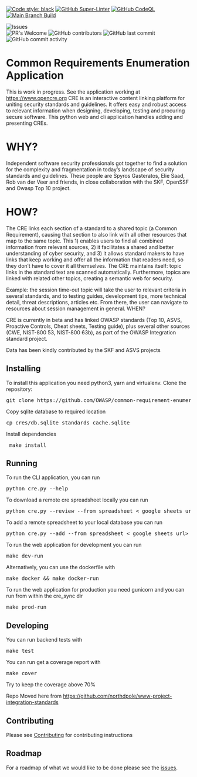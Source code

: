 

[![Code style: black](https://img.shields.io/badge/code%20style-black-000000.svg)](https://github.com/psf/black)
[![GitHub Super-Linter](https://github.com/OWASP/common-requirement-enumeration/workflows/Lint%20Code%20Base/badge.svg)](https://github.com/marketplace/actions/super-linter)
[![GitHub CodeQL](https://github.com/OWASP/common-requirement-enumeration/workflows/CodeQL/badge.svg)](https://github.com/marketplace/actions/codeql-analysis)
[![Main Branch Build](https://github.com/OWASP/common-requirement-enumeration/workflows/Test/badge.svg?branch=main)](https://github.com/OWASP/OWASP/common-requirement-enumeration/workflows/Test)

![[Issues](https://img.shields.io/github/issues/owasp/common-requirement-enumeration)](https://github.com/OWASP/common-requirement-enumeration/issues)  
![[PR's Welcome](https://img.shields.io/badge/PRs-welcome-brightgreen.svg?style=flat)](http://makeapullrequest.com)
![GitHub contributors](https://img.shields.io/github/contributors/owasp/common-requirement-enumeration)
![GitHub last commit](https://img.shields.io/github/last-commit/owasp/common-requirement-enumeration)
![GitHub commit activity](https://img.shields.io/github/commit-activity/y/owasp/common-requirement-enumeration)

Common Requirements Enumeration Application
===============================
This is work in progress. See the application working at https://www.opencre.org
CRE is an interactive content linking platform for uniting security standards and guidelines. It offers easy and robust access to relevant information when designing, developing, testing and procuring secure software.
This python web and cli application handles adding and presenting CREs.

WHY?
==========

Independent software security professionals got together to find a solution for the complexity and fragmentation in today’s landscape of security standards and guidelines. These people are Spyros Gasteratos, Elie Saad, Rob van der Veer and friends, in close collaboration with the SKF, OpenSSF and Owasp Top 10 project.

HOW?
======
The CRE links each section of a standard to a shared topic (a Common Requirement), causing that section to also link with all other resources that map to the same topic. This 1) enables users to find all combined information from relevant sources, 2) it facilitates a shared and better understanding of cyber security, and 3) it allows standard makers to have links that keep working and offer all the information that readers need, so they don’t have to cover it all themselves. The CRE maintains itself: topic links in the standard text are scanned automatically. Furthermore, topics are linked with related other topics, creating a semantic web for security.

Example: the session time-out topic will take the user to relevant criteria in several standards, and to testing guides, development tips, more technical detail, threat descriptions, articles etc. From there, the user can navigate to resources about session management in general.
WHEN?

CRE is currently in beta and has linked OWASP standards (Top 10, ASVS, Proactive Controls, Cheat sheets, Testing guide), plus several other sources (CWE, NIST-800 53, NIST-800 63b), as part of the OWASP Integration standard project.

Data has been kindly contributed by the SKF and ASVS projects

Installing
---

To install this application you need python3, yarn and virtualenv.
Clone the repository:
<pre>git clone https://github.com/OWASP/common-requirement-enumeration </pre>

Copy sqlite database to required location
<pre>cp cres/db.sqlite standards_cache.sqlite</pre>

Install dependencies
<pre> make install </pre>


Running
-------

To run the CLI application, you can run
<pre>python cre.py --help</pre>

To download a remote cre spreadsheet locally you can run
<pre>python cre.py --review --from_spreadsheet < google sheets url></pre>

To add a remote spreadsheet to your local database you can run
<pre>python cre.py --add --from_spreadsheet < google sheets url></pre>

To run the web application for development you can run
<pre>make dev-run</pre>

Alternatively, you can use the dockerfile with
<pre>make docker && make docker-run</pre>

To run the web application for production you need gunicorn and you can run from within the cre_sync dir
<pre>make prod-run</pre>

Developing
---
You can run backend tests with
<pre>make test</pre>
You can run get a coverage report with 
<pre>make cover</pre>
Try to keep the coverage above 70%

Repo Moved here from https://github.com/northdpole/www-project-integration-standards

Contributing
---
Please see [Contributing](CONTRIBUTING.md) for contributing instructions

Roadmap
---
For a roadmap of what we would like to be done please see the [issues](https://github.com/OWASP/common-requirement-enumeration/issues).
